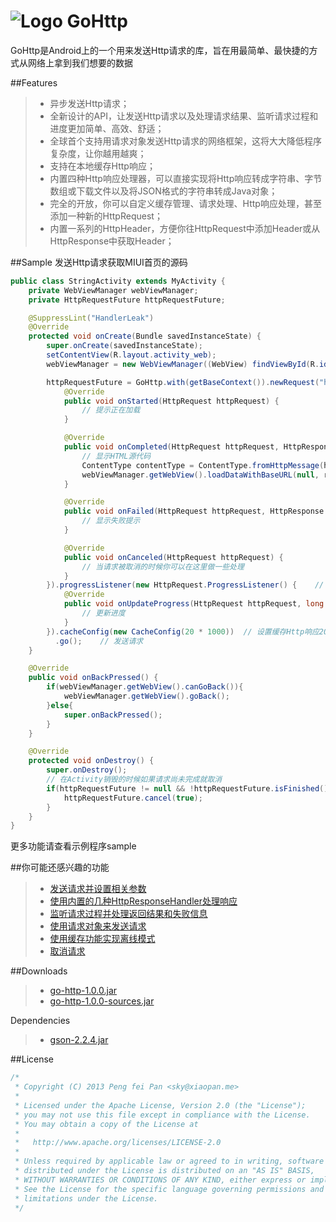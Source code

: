 # ![Logo](https://github.com/xiaopansky/GoHttp/raw/master/sample/src/main/res/drawable-mdpi/ic_launcher.png) GoHttp

GoHttp是Android上的一个用来发送Http请求的库，旨在用最简单、最快捷的方式从网络上拿到我们想要的数据

##Features
>* 异步发送Http请求；
>* 全新设计的API，让发送Http请求以及处理请求结果、监听请求过程和进度更加简单、高效、舒适；
>* 全球首个支持用请求对象发送Http请求的网络框架，这将大大降低程序复杂度，让你越用越爽；
>* 支持在本地缓存Http响应；
>* 内置四种Http响应处理器，可以直接实现将Http响应转成字符串、字节数组或下载文件以及将JSON格式的字符串转成Java对象；
>* 完全的开放，你可以自定义缓存管理、请求处理、Http响应处理，甚至添加一种新的HttpRequest；
>* 内置一系列的HttpHeader，方便你往HttpRequest中添加Header或从HttpResponse中获取Header；

##Sample
发送Http请求获取MIUI首页的源码
```java
public class StringActivity extends MyActivity {
	private WebViewManager webViewManager;
    private HttpRequestFuture httpRequestFuture;

	@SuppressLint("HandlerLeak")
	@Override
	protected void onCreate(Bundle savedInstanceState) {
		super.onCreate(savedInstanceState);
		setContentView(R.layout.activity_web);
		webViewManager = new WebViewManager((WebView) findViewById(R.id.web1));

		httpRequestFuture = GoHttp.with(getBaseContext()).newRequest("http://www.miui.com/forum.php", new StringHttpResponseHandler(), new HttpRequest.Listener<String>() {
            @Override
            public void onStarted(HttpRequest httpRequest) {
                // 提示正在加载
            }

            @Override
            public void onCompleted(HttpRequest httpRequest, HttpResponse httpResponse, String responseContent, boolean isCache, boolean isContinueCallback) {
                // 显示HTML源代码
                ContentType contentType = ContentType.fromHttpMessage(httpResponse);
                webViewManager.getWebView().loadDataWithBaseURL(null, responseContent, contentType.getMimeType(), contentType.getCharset("UTF-8"), null);
            }

            @Override
            public void onFailed(HttpRequest httpRequest, HttpResponse httpResponse, HttpRequest.Failure failure, boolean isCache, boolean isContinueCallback) {
                // 显示失败提示
            }

            @Override
            public void onCanceled(HttpRequest httpRequest) {
                // 当请求被取消的时候你可以在这里做一些处理
            }
        }).progressListener(new HttpRequest.ProgressListener() {    // 设置进度监听器
            @Override
            public void onUpdateProgress(HttpRequest httpRequest, long totalLength, long completedLength) {
                // 更新进度
            }
        }).cacheConfig(new CacheConfig(20 * 1000))  // 设置缓存Http响应20秒
          .go();    // 发送请求
	}

	@Override
	public void onBackPressed() {
		if(webViewManager.getWebView().canGoBack()){
			webViewManager.getWebView().goBack();
		}else{
			super.onBackPressed();
		}
	}

    @Override
    protected void onDestroy() {
        super.onDestroy();
        // 在Activity销毁的时候如果请求尚未完成就取消
        if(httpRequestFuture != null && !httpRequestFuture.isFinished()){
            httpRequestFuture.cancel(true);
        }
    }
}
```

更多功能请查看示例程序sample

##你可能还感兴趣的功能
>* [发送请求并设置相关参数](https://github.com/xiaopansky/GoHttp/wiki/send-http-request)
>* [使用内置的几种HttpResponseHandler处理响应](https://github.com/xiaopansky/GoHttp/wiki/handle-http-response)
>* [监听请求过程并处理返回结果和失败信息](https://github.com/xiaopansky/GoHttp/wiki/listener)
>* [使用请求对象来发送请求](hhttps://github.com/xiaopansky/GoHttp/wiki/use-request-object)
>* [使用缓存功能实现离线模式](https://github.com/xiaopansky/GoHttp/wiki/cache-http-response)
>* [取消请求](https://github.com/xiaopansky/GoHttp/wiki/cancel-request)

##Downloads
>* [go-http-1.0.0.jar](https://github.com/xiaopansky/GoHttp/raw/master/releases/go-http-1.0.0.jar)
>* [go-http-1.0.0-sources.jar](https://github.com/xiaopansky/GoHttp/raw/master/releases/go-http-1.0.0-sources.jar)

Dependencies
>* [gson-2.2.4.jar](https://github.com/xiaopansky/GoHttp/raw/master/library/libs/gson-2.2.4.jar)

##License
```java
/*
 * Copyright (C) 2013 Peng fei Pan <sky@xiaopan.me>
 * 
 * Licensed under the Apache License, Version 2.0 (the "License");
 * you may not use this file except in compliance with the License.
 * You may obtain a copy of the License at
 * 
 *   http://www.apache.org/licenses/LICENSE-2.0
 * 
 * Unless required by applicable law or agreed to in writing, software
 * distributed under the License is distributed on an "AS IS" BASIS,
 * WITHOUT WARRANTIES OR CONDITIONS OF ANY KIND, either express or implied.
 * See the License for the specific language governing permissions and
 * limitations under the License.
 */
```
